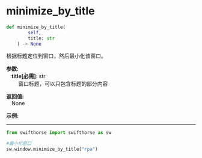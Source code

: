 # minimize_by_title

```python
def minimize_by_title(
        self, 
        title: str
    ) -> None
```  

根据标题定位到窗口，然后最小化该窗口。  

**参数:**  
    &emsp;**title[必需]**: str   
        &emsp;&emsp; 窗口标题，可以只包含标题的部分内容

**返回值:**  
    &emsp;None

**示例:**
***
```python
from swifthorse import swifthorse as sw

#最小化窗口
sw.window.minimize_by_title("rpa")

```
